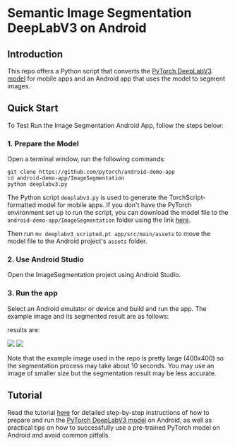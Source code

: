# Semantic Image Segmentation DeepLabV3 on Android

## Introduction

This repo offers a Python script that converts the [PyTorch DeepLabV3 model](https://pytorch.org/hub/pytorch_vision_deeplabv3_resnet101) for mobile apps and an Android app that uses the model to segment images.

## Quick Start

To Test Run the Image Segmentation Android App, follow the steps below:

### 1. Prepare the Model

Open a terminal window, run the following commands:

```
git clone https://github.com/pytorch/android-demo-app
cd android-demo-app/ImageSegmentation
python deeplabv3.py
```

The Python script `deeplabv3.py` is used to generate the TorchScript-formatted model for mobile apps. If you don't have the PyTorch environment set up to run the script, you can download the model file to the `android-demo-app/ImageSegmentation` folder using the link [here](https://drive.google.com/file/d/1FHV9tN6-e3EWUgM_K3YvDoRLPBj7NHXO/view?usp=sharing).

Then run `mv deeplabv3_scripted.pt app/src/main/assets` to move the model file to the Android project's `assets` folder.

### 2. Use Android Studio

Open the ImageSegmentation project using Android Studio.

### 3. Run the app
Select an Android emulator or device and build and run the app. The example image and its segmented result are as follows:

results are:

![](screenshot1.png)
![](screenshot2.png)

Note that the example image used in the repo is pretty large (400x400) so the segmentation process may take about 10 seconds. You may use an image of smaller size but the segmentation result may be less accurate.

## Tutorial

Read the tutorial [here](https://pytorch.org/tutorials/beginner/deeplabv3_on_android.html) for detailed step-by-step instructions of how to prepare and run the [PyTorch DeepLabV3 model](https://pytorch.org/hub/pytorch_vision_deeplabv3_resnet101) on Android, as well as practical tips on how to successfully use a pre-trained PyTorch model on Android and avoid common pitfalls.
